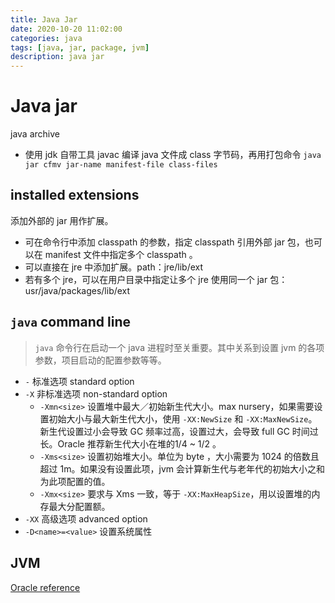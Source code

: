 ```yaml
---
title: Java Jar
date: 2020-10-20 11:02:00
categories: java
tags: [java, jar, package, jvm]
description: java jar
---
```


# Java jar

java archive

- 使用 jdk 自带工具 javac 编译 java 文件成 class 字节码，再用打包命令 `java jar cfmv jar-name manifest-file class-files`

## installed extensions

添加外部的 jar 用作扩展。

- 可在命令行中添加 classpath 的参数，指定 classpath 引用外部 jar 包，也可以在 manifest 文件中指定多个 classpath 。
- 可以直接在 jre 中添加扩展。path：jre/lib/ext
- 若有多个 jre，可以在用户目录中指定让多个 jre 使用同一个 jar 包：usr/java/packages/lib/ext

## `java` command line

> `java` 命令行在启动一个 java 进程时至关重要。其中关系到设置 jvm 的各项参数，项目启动的配置参数等等。

- `-` 标准选项 standard option
- `-X` 非标准选项 non-standard option
    - `-Xmn<size>` 设置堆中最大／初始新生代大小。max nursery，如果需要设置初始大小与最大新生代大小，使用 `-XX:NewSize` 和  `-XX:MaxNewSize`。新生代设置过小会导致 GC 频率过高，设置过大，会导致 full GC 时间过长。Oracle 推荐新生代大小在堆的1/4 ~ 1/2 。
    - `-Xms<size>` 设置初始堆大小。单位为 byte ，大小需要为 1024 的倍数且超过 1m。如果没有设置此项，jvm 会计算新生代与老年代的初始大小之和为此项配置的值。
    - `-Xmx<size>` 要求与 Xms 一致，等于 `-XX:MaxHeapSize`，用以设置堆的内存最大分配置额。
- `-XX` 高级选项 advanced option
- `-D<name>=<value>` 设置系统属性

## JVM

[Oracle reference](https://docs.oracle.com/javase/8/docs/technotes/guides/vm/gctuning/toc.html)
